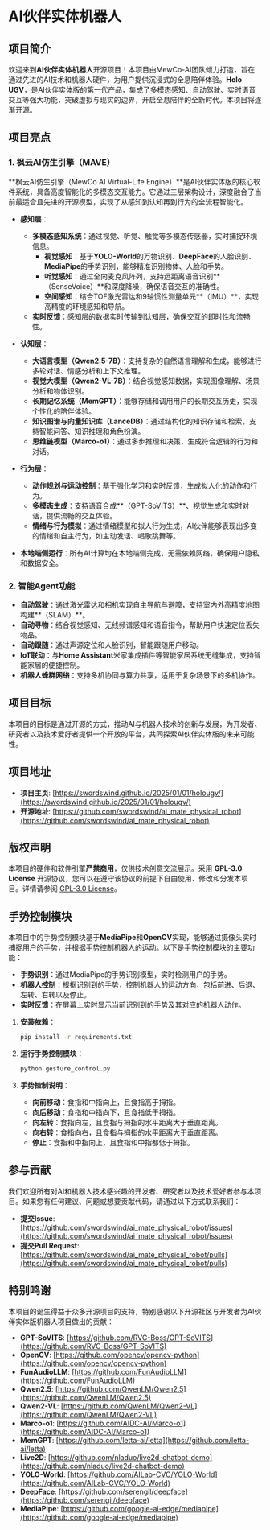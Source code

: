 # AI伙伴实体机器人

## 项目简介

欢迎来到**AI伙伴实体机器人**开源项目！本项目由MewCo-AI团队倾力打造，旨在通过先进的AI技术和机器人硬件，为用户提供沉浸式的全息陪伴体验。**Holo UGV**，是AI伙伴实体版的第一代产品，集成了多模态感知、自动驾驶、实时语音交互等强大功能，突破虚拟与现实的边界，开启全息陪伴的全新时代。本项目将逐渐开源。

## 项目亮点

### 1. **枫云AI仿生引擎（MAVE）**

**枫云AI仿生引擎（MewCo AI Virtual-Life Engine）**是AI伙伴实体版的核心软件系统，具备高度智能化的多模态交互能力。它通过三层架构设计，深度融合了当前最适合且先进的开源模型，实现了从感知到认知再到行为的全流程智能化。

   - **感知层**：
     - **多模态感知系统**：通过视觉、听觉、触觉等多模态传感器，实时捕捉环境信息。
       - **视觉感知**：基于**YOLO-World**的万物识别、**DeepFace**的人脸识别、**MediaPipe**的手势识别，能够精准识别物体、人脸和手势。
       - **听觉感知**：通过全向麦克风阵列，支持远距离语音识别**（SenseVoice）**和深度降噪，确保语音交互的准确性。
       - **空间感知**：结合TOF激光雷达和9轴惯性测量单元**（IMU）**，实现高精度的环境感知和导航。
     - **实时反馈**：感知层的数据实时传输到认知层，确保交互的即时性和流畅性。

   - **认知层**：
     - **大语言模型（Qwen2.5-7B）**：支持复杂的自然语言理解和生成，能够进行多轮对话、情感分析和上下文推理。
     - **视觉大模型（Qwen2-VL-7B）**：结合视觉感知数据，实现图像理解、场景分析和物体识别。
     - **长期记忆系统（MemGPT）**：能够存储和调用用户的长期交互历史，实现个性化的陪伴体验。
     - **知识图谱与向量知识库（LanceDB）**：通过结构化的知识存储和检索，支持智能问答、知识推理和角色扮演。
     - **思维链模型（Marco-o1）**：通过多步推理和决策，生成符合逻辑的行为和对话。

   - **行为层**：
     - **动作规划与运动控制**：基于强化学习和实时反馈，生成拟人化的动作和行为。
     - **多模态生成**：支持语音合成**（GPT-SoVITS）**、视觉生成和实时对话，提供流畅的交互体验。
     - **情绪与行为模拟**：通过情绪模型和拟人行为生成，AI伙伴能够表现出多变的情绪和自主行为，如主动发话、唱歌跳舞等。

   - **本地端侧运行**：所有AI计算均在本地端侧完成，无需依赖网络，确保用户隐私和数据安全。

### 2. **智能Agent功能**

   - **自动驾驶**：通过激光雷达和相机实现自主导航与避障，支持室内外高精度地图构建**（SLAM）**。
   - **自动寻物**：结合视觉感知、无线频谱感知和语音指令，帮助用户快速定位丢失物品。
   - **自动跟随**：通过声源定位和人脸识别，智能跟随用户移动。
   - **IoT联动**：与**Home Assistant**米家集成插件等智能家居系统无缝集成，支持智能家居的便捷控制。
   - **机器人蜂群网络**：支持多机协同与算力共享，适用于复杂场景下的多机协作。

## 项目目标

本项目的目标是通过开源的方式，推动AI与机器人技术的创新与发展，为开发者、研究者以及技术爱好者提供一个开放的平台，共同探索AI伙伴实体版的未来可能性。

## 项目地址

- **项目主页**: [https://swordswind.github.io/2025/01/01/holougv/](https://swordswind.github.io/2025/01/01/holougv/)
- **开源地址**: [https://github.com/swordswind/ai_mate_physical_robot](https://github.com/swordswind/ai_mate_physical_robot)

## 版权声明

本项目的硬件和软件引擎**严禁商用**，仅供技术创意交流展示。采用 **GPL-3.0 License** 开源协议，您可以在遵守该协议的前提下自由使用、修改和分发本项目。详情请参阅 [GPL-3.0 License](https://www.gnu.org/licenses/gpl-3.0.html)。

## 手势控制模块

本项目中的手势控制模块基于**MediaPipe**和**OpenCV**实现，能够通过摄像头实时捕捉用户的手势，并根据手势控制机器人的运动。以下是手势控制模块的主要功能：

- **手势识别**：通过MediaPipe的手势识别模型，实时检测用户的手势。
- **机器人控制**：根据识别到的手势，控制机器人的运动方向，包括前进、后退、左转、右转以及停止。
- **实时反馈**：在屏幕上实时显示当前识别到的手势及其对应的机器人动作。

1. **安装依赖**：

   ```bash
   pip install -r requirements.txt
   ```

2. **运行手势控制模块**：

   ```bash
   python gesture_control.py
   ```

3. **手势控制说明**：

   - **向前移动**：食指和中指向上，且食指高于拇指。
   - **向后移动**：食指和中指向下，且食指低于拇指。
   - **向左转**：食指向左，且食指与拇指的水平距离大于垂直距离。
   - **向右转**：食指向右，且食指与拇指的水平距离大于垂直距离。
   - **停止**：食指和中指向上，且食指和中指都低于拇指。

## 参与贡献

我们欢迎所有对AI和机器人技术感兴趣的开发者、研究者以及技术爱好者参与本项目。如果您有任何建议、问题或想要贡献代码，请通过以下方式联系我们：

- **提交Issue**: [https://github.com/swordswind/ai_mate_physical_robot/issues](https://github.com/swordswind/ai_mate_physical_robot/issues)
- **提交Pull Request**: [https://github.com/swordswind/ai_mate_physical_robot/pulls](https://github.com/swordswind/ai_mate_physical_robot/pulls)

## 特别鸣谢

本项目的诞生得益于众多开源项目的支持，特别感谢以下开源社区与开发者为AI伙伴实体版机器人项目做出的贡献：

- **GPT-SoVITS**: [https://github.com/RVC-Boss/GPT-SoVITS](https://github.com/RVC-Boss/GPT-SoVITS)
- **OpenCV**: [https://github.com/opencv/opencv-python](https://github.com/opencv/opencv-python)
- **FunAudioLLM**: [https://github.com/FunAudioLLM](https://github.com/FunAudioLLM)
- **Qwen2.5**: [https://github.com/QwenLM/Qwen2.5](https://github.com/QwenLM/Qwen2.5)
- **Qwen2-VL**: [https://github.com/QwenLM/Qwen2-VL](https://github.com/QwenLM/Qwen2-VL)
- **Marco-o1**: [https://github.com/AIDC-AI/Marco-o1](https://github.com/AIDC-AI/Marco-o1)
- **MemGPT**: [https://github.com/letta-ai/letta](https://github.com/letta-ai/letta)
- **Live2D**: [https://github.com/nladuo/live2d-chatbot-demo](https://github.com/nladuo/live2d-chatbot-demo)
- **YOLO-World**: [https://github.com/AILab-CVC/YOLO-World](https://github.com/AILab-CVC/YOLO-World)
- **DeepFace**: [https://github.com/serengil/deepface](https://github.com/serengil/deepface)
- **MediaPipe**: [https://github.com/google-ai-edge/mediapipe](https://github.com/google-ai-edge/mediapipe)
